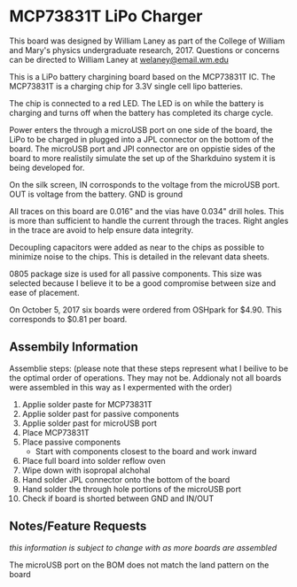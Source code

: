# MCP73831T LiPo Charger

This board was designed by William Laney as part of the College of William and Mary's physics undergraduate research, 2017. 
Questions or concerns can be directed to William Laney at welaney@email.wm.edu

This is a LiPo battery chargining board based on the  MCP73831T IC. The MCP73831T  is a charging chip for 3.3V single cell lipo batteries. 

The chip is connected to a red LED. The LED is on while the battery is charging and turns off when the battery has completed its charge cycle.

Power enters the through a microUSB port on one side of the board, the LiPo to be charged in plugged into a JPL connector on the bottom of the board. The microUSB port and JPl connector are on oppistie sides of the board to more realistily simulate the set up of the Sharkduino system it is being developed for.

On the silk screen, IN corrosponds to the voltage from the microUSB port. OUT is voltage from the battery. GND is ground

All traces on this board are 0.016" and the vias have 0.034" drill holes. This is more than sufficient to handle the current through the traces. Right angles in the trace are avoid to help ensure data integrity.

Decoupling capacitors were added as near to the chips as possible to minimize noise to the chips. This is detailed in the relevant data sheets.

0805 package size is used for all passive components. This size was selected because I believe it to be a good compromise between size and ease of placement.

On October 5, 2017 six boards were ordered from OSHpark for \$4.90. This corresponds to \$0.81 per board.

## Assembily Information

Assemblie steps:
(please note that these steps represent what I beilive to be the optimal order of operations. They may not be. Addionaly not all boards were assembled in this way as I expermented with the order)

1. Applie solder paste for MCP73831T
2. Applie solder past for passive components
3. Applie solder past for microUSB port
4. Place MCP73831T
5. Place passive components
   * Start with components closest to the board and work inward
6. Place full board into solder reflow oven
7. Wipe down with isopropal alchohal 
8. Hand solder JPL connector onto the bottom of the board
9. Hand solder the through hole portions of the microUSB port
10. Check if board is shorted between GND and IN/OUT

## Notes/Feature Requests

*this information is subject to change with as more boards are assembled*

The microUSB port on the BOM does not match the land pattern on the board

